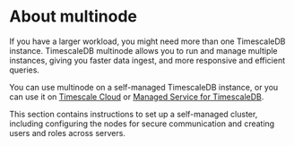 # About multinode
If you have a larger workload, you might need more than one TimescaleDB
instance. TimescaleDB multinode allows you to run and manage multiple instances,
giving you faster data ingest, and more responsive and efficient queries.

You can use multinode on a self-managed TimescaleDB instance, or you can use it
on [Timescale Cloud][multinode-cloud] or
[Managed Service for TimescaleDB][multinode-mst].

This section contains instructions to set up a self-managed cluster, including
configuring the nodes for secure communication and creating users and roles
across servers.


[multinode-cloud]: /cloud/:currentVersion:/cloud-multi-node/
[multinode-mst]: /mst/:currentVersion:/mst-multi-node/
